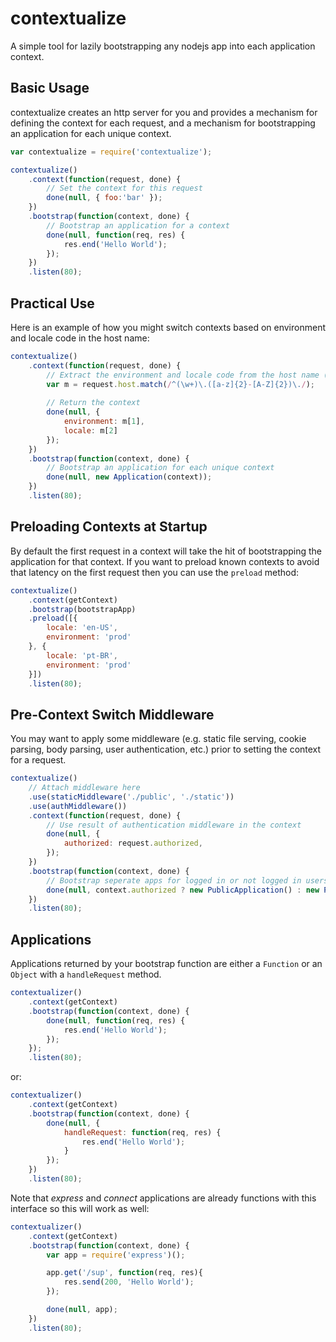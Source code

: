 contextualize
=============

A simple tool for lazily bootstrapping any nodejs app into each application context.


Basic Usage
-----------
contextualize creates an http server for you and provides a mechanism for defining the context for each request, and a mechanism
for bootstrapping an application for each unique context.
```js
var contextualize = require('contextualize');

contextualize()
    .context(function(request, done) {
        // Set the context for this request
        done(null, { foo:'bar' });
    })
    .bootstrap(function(context, done) {
        // Bootstrap an application for a context
        done(null, function(req, res) {
            res.end('Hello World');
        });
    })
    .listen(80);
```


Practical Use
-----------
Here is an example of how you might switch contexts based on environment and locale code in the host name:
```js
contextualize()
    .context(function(request, done) {
        // Extract the environment and locale code from the host name (e.g. prod.en-US.foobar.com)
        var m = request.host.match(/^(\w+)\.([a-z]{2}-[A-Z]{2})\./);
        
        // Return the context
        done(null, {
            environment: m[1],
            locale: m[2]
        });
    })
    .bootstrap(function(context, done) {
        // Bootstrap an application for each unique context
        done(null, new Application(context));
    })
    .listen(80);
```


Preloading Contexts at Startup
------------------------------
By default the first request in a context will take the hit of bootstrapping the application for that context. If you want to 
preload known contexts to avoid that latency on the first request then you can use the `preload` method:
```js
contextualize()
    .context(getContext)
    .bootstrap(bootstrapApp)
    .preload([{
        locale: 'en-US',
        environment: 'prod'
    }, {
        locale: 'pt-BR',
        environment: 'prod'
    }])
    .listen(80);
```


Pre-Context Switch Middleware
--------------------------------
You may want to apply some middleware (e.g. static file serving, cookie parsing, body parsing, user authentication, etc.) prior
to setting the context for a request. 
```js
contextualize()
    // Attach middleware here
    .use(staticMiddleware('./public', './static'))
    .use(authMiddleware())
    .context(function(request, done) {
        // Use result of authentication middleware in the context
        done(null, {
            authorized: request.authorized,
        });
    })
    .bootstrap(function(context, done) {
        // Bootstrap seperate apps for logged in or not logged in users
        done(null, context.authorized ? new PublicApplication() : new PrivateApplication());
    })
    .listen(80);
```


Applications
------------
Applications returned by your bootstrap function are either a `Function` or an `Object` with a `handleRequest` method.
```js
contextualizer()
    .context(getContext)
    .bootstrap(function(context, done) {
        done(null, function(req, res) {
            res.end('Hello World');
        });
    });
    .listen(80);
```

or:
```js
contextualizer()
    .context(getContext)
    .bootstrap(function(context, done) {
        done(null, {
            handleRequest: function(req, res) {
                res.end('Hello World');
            }
        });
    })
    .listen(80);
```

Note that *express* and *connect* applications are already functions with this interface so this will work as well:
```js
contextualizer()
    .context(getContext)
    .bootstrap(function(context, done) {
        var app = require('express')();

        app.get('/sup', function(req, res){
            res.send(200, 'Hello World');
        });

        done(null, app);
    })
    .listen(80);
```
